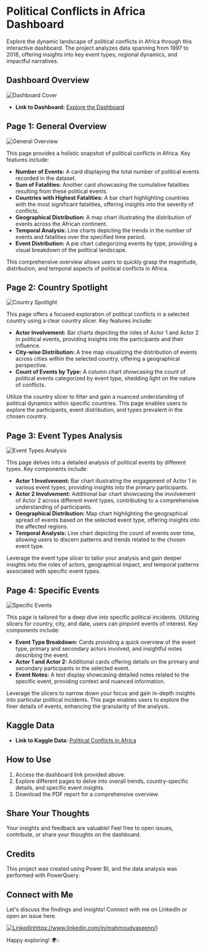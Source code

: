 # Political Conflicts in Africa Dashboard

Explore the dynamic landscape of political conflicts in Africa through this interactive dashboard. The project analyzes data spanning from 1997 to 2018, offering insights into key event types, regional dynamics, and impactful narratives.

## Dashboard Overview

![Dashboard Cover](Thumbnail.png)

- **Link to Dashboard:** [Explore the Dashboard](https://shorturl.at/buDEX)
  
## Page 1: General Overview

![General Overview](Thumbnail.png)

This page provides a holistic snapshot of political conflicts in Africa. Key features include:

- **Number of Events:** A card displaying the total number of political events recorded in the dataset.
- **Sum of Fatalities:** Another card showcasing the cumulative fatalities resulting from these political events.
- **Countries with Highest Fatalities:** A bar chart highlighting countries with the most significant fatalities, offering insights into the severity of conflicts.
- **Geographical Distribution:** A map chart illustrating the distribution of events across the African continent.
- **Temporal Analysis:** Line charts depicting the trends in the number of events and fatalities over the specified time period.
- **Event Distribution:** A pie chart categorizing events by type, providing a visual breakdown of the political landscape.

This comprehensive overview allows users to quickly grasp the magnitude, distribution, and temporal aspects of political conflicts in Africa.

## Page 2: Country Spotlight

![Country Spotlight](2nd_Page.png)

This page offers a focused exploration of political conflicts in a selected country using a clear country slicer. Key features include:

- **Actor Involvement:** Bar charts depicting the roles of Actor 1 and Actor 2 in political events, providing insights into the participants and their influence.
- **City-wise Distribution:** A tree map visualizing the distribution of events across cities within the selected country, offering a geographical perspective.
- **Count of Events by Type:** A column chart showcasing the count of political events categorized by event type, shedding light on the nature of conflicts.

Utilize the country slicer to filter and gain a nuanced understanding of political dynamics within specific countries. This page enables users to explore the participants, event distribution, and types prevalent in the chosen country.

## Page 3: Event Types Analysis

![Event Types Analysis](3rd_image.png)

This page delves into a detailed analysis of political events by different types. Key components include:

- **Actor 1 Involvement:** Bar chart illustrating the engagement of Actor 1 in various event types, providing insights into the primary participants.
- **Actor 2 Involvement:** Additional bar chart showcasing the involvement of Actor 2 across different event types, contributing to a comprehensive understanding of participants.
- **Geographical Distribution:** Map chart highlighting the geographical spread of events based on the selected event type, offering insights into the affected regions.
- **Temporal Analysis:** Line chart depicting the count of events over time, allowing users to discern patterns and trends related to the chosen event type.

Leverage the event type slicer to tailor your analysis and gain deeper insights into the roles of actors, geographical impact, and temporal patterns associated with specific event types.

## Page 4: Specific Events

![Specific Events](fourth_image.png)

This page is tailored for a deep dive into specific political incidents. Utilizing slicers for country, city, and date, users can pinpoint events of interest. Key components include:

- **Event Type Breakdown:** Cards providing a quick overview of the event type, primary and secondary actors involved, and insightful notes describing the event.
- **Actor 1 and Actor 2:** Additional cards offering details on the primary and secondary participants in the selected event.
- **Event Notes:** A text display showcasing detailed notes related to the specific event, providing context and nuanced information.

Leverage the slicers to narrow down your focus and gain in-depth insights into particular political incidents. This page enables users to explore the finer details of events, enhancing the granularity of the analysis.

## Kaggle Data

- **Link to Kaggle Data:** [Political Conflicts in Africa]([link_to_kaggle_data](https://www.kaggle.com/datasets/robertoberwa/conflicts-in-africa-from-19972018/data))

## How to Use

1. Access the dashboard link provided above.
2. Explore different pages to delve into overall trends, country-specific details, and specific event insights.
3. Download the PDF report for a comprehensive overview.

## Share Your Thoughts

Your insights and feedback are valuable! Feel free to open issues, contribute, or share your thoughts on the dashboard.

## Credits

This project was created using Power BI, and the data analysis was performed with PowerQuery.

## Connect with Me

Let's discuss the findings and insights! Connect with me on LinkedIn or open an issue here.

[![LinkedIn](https://img.shields.io/badge/LinkedIn-YourName-blue.svg)](https://www.linkedin.com/in/mahmoudyaseenn/)https://www.linkedin.com/in/mahmoudyaseenn/)

Happy exploring! 🌍💡
